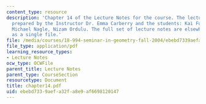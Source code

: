 ```yaml
---
content_type: resource
description: 'Chapter 14 of the Lecture Notes for the course. The lecture notes were
  prepared by the Instructor Dr. Emma Carberry and the students: Kai Fung, David Glasser,
  Michael Nagle, Nizam Ordulu. The full set of lecture notes are elsewhere available
  as a single file.'
file: /media/courses/18-994-seminar-in-geometry-fall-2004/ebebd7339aefa32fa8e9af6698120147_chapter14.pdf
file_type: application/pdf
learning_resource_types:
- Lecture Notes
ocw_type: OCWFile
parent_title: Lecture Notes
parent_type: CourseSection
resourcetype: Document
title: chapter14.pdf
uid: ebebd733-9aef-a32f-a8e9-af6698120147
---
```

